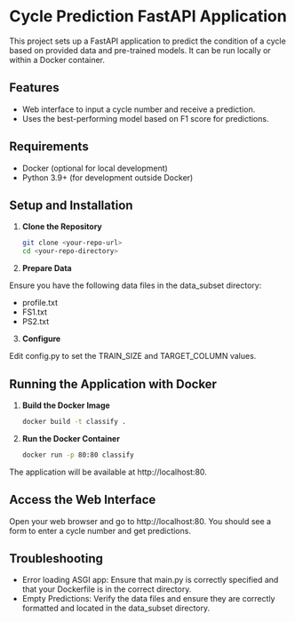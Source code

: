 # Cycle Prediction FastAPI Application

This project sets up a FastAPI application to predict the condition of a cycle based on provided data and pre-trained models. It can be run locally or within a Docker container.

## Features

- Web interface to input a cycle number and receive a prediction.
- Uses the best-performing model based on F1 score for predictions.

## Requirements

- Docker (optional for local development)
- Python 3.9+ (for development outside Docker)

## Setup and Installation

1. **Clone the Repository**

   ```sh
   git clone <your-repo-url>
   cd <your-repo-directory>

   ```

2. **Prepare Data**

Ensure you have the following data files in the data_subset directory:

- profile.txt
- FS1.txt
- PS2.txt

3. **Configure**

Edit config.py to set the TRAIN_SIZE and TARGET_COLUMN values.

## Running the Application with Docker

1. **Build the Docker Image**

   ```sh
   docker build -t classify .
   ```

2. **Run the Docker Container**
   ```sh
   docker run -p 80:80 classify
   ```

The application will be available at http://localhost:80.

## Access the Web Interface

Open your web browser and go to http://localhost:80. You should see a form to enter a cycle number and get predictions.

## Troubleshooting

- Error loading ASGI app: Ensure that main.py is correctly specified and that your Dockerfile is in the correct directory.
- Empty Predictions: Verify the data files and ensure they are correctly formatted and located in the data_subset directory.
